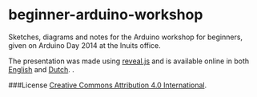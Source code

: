 beginner-arduino-workshop
=========================

Sketches, diagrams and notes for the Arduino workshop for beginners, given on Arduino Day 2014 at the Inuits office.

The presentation was made using [reveal.js](https://github.com/hakimel/reveal.js) and is available online in both [English](http://rasschaert.github.io/beginner-arduino-workshop/presentation/en.html) and [Dutch](http://rasschaert.github.io/beginner-arduino-workshop/presentation/nl.html).
.

###License
[Creative Commons Attribution 4.0 International](http://creativecommons.org/licenses/by/4.0/).
